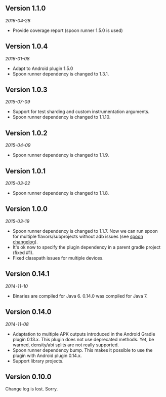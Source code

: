 Version 1.1.0
-------------
*2016-04-28*

- Provide coverage report (spoon runner 1.5.0 is used)

Version 1.0.4
-------------
*2016-01-08*

- Adapt to Android plugin 1.5.0
- Spoon runner dependency is changed to 1.3.1.

Version 1.0.3
-------------
*2015-07-09*

- Support for test sharding and custom instrumentation arguments.
- Spoon runner dependency is changed to 1.1.10.

Version 1.0.2
-------------
*2015-04-09*

- Spoon runner dependency is changed to 1.1.9.

Version 1.0.1
-------------
*2015-03-22*

- Spoon runner dependency is changed to 1.1.8.

Version 1.0.0
-------------
*2015-03-19*

- Spoon runner dependency is changed to 1.1.7.
  Now we can run spoon for multiple flavors/subprojects without adb issues
  (see [spoon changelog](https://github.com/square/spoon/blob/master/CHANGELOG.md)).
- It's ok now to specify the plugin dependency in a parent gradle project (fixed #1).
- Fixed classpath issues for multiple devices.

Version 0.14.1
--------------
*2014-11-10*

- Binaries are compiled for Java 6. 0.14.0 was compiled for Java 7.

Version 0.14.0
--------------
*2014-11-08*

- Adaptation to multiple APK outputs introduced in the Android Gradle plugin 0.13.x.
This plugin does not use deprecated methods. Yet, be warned, density/abi splits are not really supported.
- Spoon runner dependency bump. This makes it possible to use the plugin with Android plugin 0.14.x.
- Support library projects.


Version 0.10.0
--------------
Change log is lost. Sorry.
